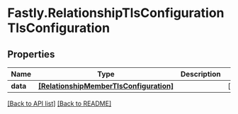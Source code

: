 # Fastly.RelationshipTlsConfigurationTlsConfiguration

## Properties

Name | Type | Description | Notes
------------ | ------------- | ------------- | -------------
**data** | [**[RelationshipMemberTlsConfiguration]**](RelationshipMemberTlsConfiguration.md) |  | [optional] 


[[Back to API list]](../../README.md#endpoints) [[Back to README]](../../README.md)
